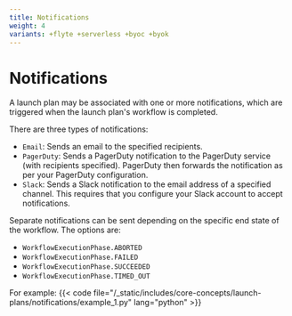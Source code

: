 ```yaml
---
title: Notifications
weight: 4
variants: +flyte +serverless +byoc +byok
---
```


# Notifications

A launch plan may be associated with one or more notifications, which are triggered when the launch plan's workflow is completed.

There are three types of notifications:
* `Email`: Sends an email to the specified recipients.
* `PagerDuty`: Sends a PagerDuty notification to the PagerDuty service (with recipients specified).
  PagerDuty then forwards the notification as per your PagerDuty configuration.
* `Slack`: Sends a Slack notification to the email address of a specified channel. This requires that you configure your Slack account to accept notifications.

Separate notifications can be sent depending on the specific end state of the workflow. The options are:
* `WorkflowExecutionPhase.ABORTED`
* `WorkflowExecutionPhase.FAILED`
* `WorkflowExecutionPhase.SUCCEEDED`
* `WorkflowExecutionPhase.TIMED_OUT`

For example:
{{< code file="/_static/includes/core-concepts/launch-plans/notifications/example_1.py" lang="python" >}}
